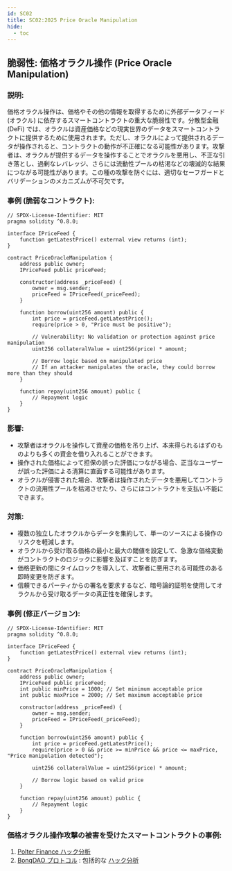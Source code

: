```yaml
---
id: SC02
title: SC02:2025 Price Oracle Manipulation
hide:
  - toc
---
```


## 脆弱性: 価格オラクル操作 (Price Oracle Manipulation)

### 説明:
価格オラクル操作は、価格やその他の情報を取得するために外部データフィード (オラクル) に依存するスマートコントラクトの重大な脆弱性です。分散型金融 (DeFi) では、オラクルは資産価格などの現実世界のデータをスマートコントラクトに提供するために使用されます。ただし、オラクルによって提供されるデータが操作されると、コントラクトの動作が不正確になる可能性があります。攻撃者は、オラクルが提供するデータを操作することでオラクルを悪用し、不正な引き落とし、過剰なレバレッジ、さらには流動性プールの枯渇などの壊滅的な結果につながる可能性があります。この種の攻撃を防ぐには、適切なセーフガードとバリデーションのメカニズムが不可欠です。


### 事例 (脆弱なコントラクト):

```
// SPDX-License-Identifier: MIT
pragma solidity ^0.8.0;

interface IPriceFeed {
    function getLatestPrice() external view returns (int);
}

contract PriceOracleManipulation {
    address public owner;
    IPriceFeed public priceFeed;

    constructor(address _priceFeed) {
        owner = msg.sender;
        priceFeed = IPriceFeed(_priceFeed);
    }

    function borrow(uint256 amount) public {
        int price = priceFeed.getLatestPrice();
        require(price > 0, "Price must be positive");

        // Vulnerability: No validation or protection against price manipulation
        uint256 collateralValue = uint256(price) * amount;

        // Borrow logic based on manipulated price
        // If an attacker manipulates the oracle, they could borrow more than they should
    }

    function repay(uint256 amount) public {
        // Repayment logic
    }
}
```

### 影響:
- 攻撃者はオラクルを操作して資産の価格を吊り上げ、本来得られるはずのものよりも多くの資金を借り入れることができます。
- 操作された価格によって担保の誤った評価につながる場合、正当なユーザーが誤った評価による清算に直面する可能性があります。
- オラクルが侵害された場合、攻撃者は操作されたデータを悪用してコントラクトの流用性プールを枯渇させたり、さらにはコントラクトを支払い不能にできます。

### 対策:
- 複数の独立したオラクルからデータを集約して、単一のソースによる操作のリスクを軽減します。
- オラクルから受け取る価格の最小と最大の閾値を設定して、急激な価格変動がコントラクトのロジックに影響を及ぼすことを防ぎます。
- 価格更新の間にタイムロックを導入して、攻撃者に悪用される可能性のある即時変更を防ぎます。
- 信頼できるパーティからの署名を要求するなど、暗号論的証明を使用してオラクルから受け取るデータの真正性を確保します。

### 事例 (修正バージョン):

```
// SPDX-License-Identifier: MIT
pragma solidity ^0.8.0;

interface IPriceFeed {
    function getLatestPrice() external view returns (int);
}

contract PriceOracleManipulation {
    address public owner;
    IPriceFeed public priceFeed;
    int public minPrice = 1000; // Set minimum acceptable price
    int public maxPrice = 2000; // Set maximum acceptable price

    constructor(address _priceFeed) {
        owner = msg.sender;
        priceFeed = IPriceFeed(_priceFeed);
    }

    function borrow(uint256 amount) public {
        int price = priceFeed.getLatestPrice();
        require(price > 0 && price >= minPrice && price <= maxPrice, "Price manipulation detected");

        uint256 collateralValue = uint256(price) * amount;

        // Borrow logic based on valid price
    }

    function repay(uint256 amount) public {
        // Repayment logic
    }
}
```

### 価格オラクル操作攻撃の被害を受けたスマートコントラクトの事例:
1. [Polter Finance ハック分析](https://blog.solidityscan.com/polter-finance-hack-analysis-c5eaa6dcfd40) 
2. [BonqDAO プロトコル](https://polygonscan.com/address/0x4248fd3e2c055a02117eb13de4276170003ca295#code) : 包括的な [ハック分析](https://blog.solidityscan.com/bonqdao-protocol-hack-analysis-oracle-manipulation-8e6978149a66)

